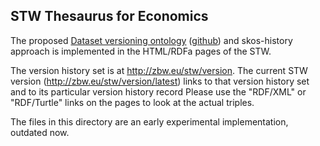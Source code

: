 STW Thesaurus for Economics
---------------------------

The proposed [Dataset versioning
ontology](http://purl.org/iso25964/DataSet/Versioning#)
([github](https://github.com/JohanDS/Dataset-versioning--for-KOS-data-sets-))
and skos-history approach is implemented in the HTML/RDFa pages of the STW.

The version history set is at http://zbw.eu/stw/version. The current STW
version (http://zbw.eu/stw/version/latest) links to that version history set
and to its particular version history record Please use the "RDF/XML" or
"RDF/Turtle" links on the pages to look at the actual triples.

The files in this directory are an early experimental implementation, outdated now.  
